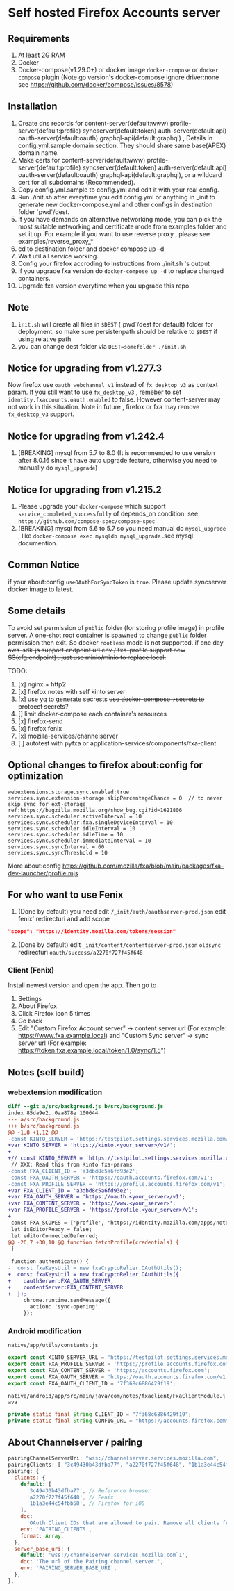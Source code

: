 # Self hosted Firefox Accounts server

## Requirements
1. At least 2G RAM
2. Docker
3. Docker-compose(v1.29.0+) or docker image `docker-compose` or `docker compose` plugin (Note go version's docker-compose ignore driver:none see https://github.com/docker/compose/issues/8578)

## Installation
1. Create dns records for content-server(default:www)  profile-server(default:profile) syncserver(default:token)  auth-server(default:api) oauth-server(default:oauth) graphql-api(default:graphql) , Details in config.yml.sample domain section. They should share same base(APEX) domain name.
2. Make certs for content-server(default:www)  profile-server(default:profile) syncserver(default:token)  auth-server(default:api) oauth-server(default:oauth) graphql-api(default:graphql), or a wildcard cert for all subdomains (Recommended).
3. Copy config.yml.sample to config.yml and edit it with your real config.
4. Run ./init.sh after everytime you edit config.yml or anything in \_init to generate new docker-compose.yml and other configs in destination folder \`pwd\`/dest.
5. <optional> If you have demands on alternative networking mode, you can pick the most suitable networking and certificate mode from examples folder and set it up. For example if you want to use reverse proxy , please see examples/reverse\_proxy\_\*
6. cd to destination folder and docker compose up -d
7. Wait util all service working. 
8. Config your firefox accroding to instructions from ./init.sh 's output
9. If you upgrade fxa version do `docker-compose up -d` to replace changed containers.
10. Upgrade fxa version everytime when you upgrade this repo.

## Note
1. `init.sh` will create all files in `$DEST` (\`pwd\`/dest for default) folder for deployment. so make sure persistenpath should be relative to `$DEST` if using relative path
2. you can change dest folder via `DEST=somefolder ./init.sh`

## Notice for upgrading from v1.277.3

Now firefox use `oauth_webchannel_v1` instead of `fx_desktop_v3` as context param.
If you still want to use `fx_desktop_v3` , remeber to set `identity.fxaccounts.oauth.enabled` to false. However content-server may not work in this situation.
Note in future , firefox or fxa may remove `fx_desktop_v3` support.

## Notice for upgrading from v1.242.4
1. [BREAKING] mysql from 5.7 to 8.0 (It is recommended to use version after 8.0.16 since it have auto upgrade feature, otherwise you need to manually do `mysql_upgrade`)

## Notice for upgrading from v1.215.2
1. Please upgrade your `docker-compose` which support `service_completed_successfully` of depends\_on condition. see: `https://github.com/compose-spec/compose-spec`
2. [BREAKING] mysql from 5.6 to 5.7 so you need manual do `mysql_upgrade` , like `docker-compose exec mysqldb mysql_upgrade` .see mysql documention.

## Common Notice
if your about:config `useOAuthForSyncToken` is `true`. Please update syncserver docker image to latest.

## Some details
To avoid set permission of `public` folder (for storing profile image) in profile server. A one-shot root container is spawned to change `public` folder permission then exit.
So docker `rootless` mode is not supported.
<del>if one day aws-sdk-js support endpoint url env / fxa-profile support new S3(cfg.endpoint) . just use minio/minio to replace local.</del>

TODO:
1. [x] nginx + http2
2. [x] firefox notes with self kinto server
3. [x] use yq to generate secrests <del>use docker-compose->secrets to protoect secrets?</del>
4. [] limit docker-compose each container's resources
5. [x] firefox-send
6. [x] firefox fenix
7. [x] mozilla-services/channelserver
8. [ ] autotest with pyfxa or application-services/components/fxa-client

## Optional changes to firefox about:config for optimization
```
webextensions.storage.sync.enabled:true
services.sync.extension-storage.skipPercentageChance = 0  // to never skip sync for ext-storage ref:https://bugzilla.mozilla.org/show_bug.cgi?id=1621806
services.sync.scheduler.activeInterval = 10
services.sync.scheduler.fxa.singleDeviceInterval = 10
services.sync.scheduler.idleInterval = 10
services.sync.scheduler.idleTime = 10
services.sync.scheduler.immediateInterval = 10
services.sync.syncInterval = 60
services.sync.syncThreshold = 10
```

More about:config
https://github.com/mozilla/fxa/blob/main/packages/fxa-dev-launcher/profile.mjs

## For who want to use Fenix
1. (Done by default) you need edit `/_init/auth/oauthserver-prod.json` edit fenix' redirecturi and add scope 
```json
"scope": "https://identity.mozilla.com/tokens/session"
```
2. (Done by default) edit `_init/content/contentserver-prod.json`  `oldsync` redirecturi `oauth/success/a2270f727f45f648` 

### Client (Fenix)
Install newest version and open the app. Then go to
1. Settings
2. About Firefox
3. Click Firefox icon 5 times
4. Go back
5. Edit "Custom Firefox Account server" -> content server url (For example: https://www.fxa.example.local) and "Custom Sync server" -> sync server url (For example: https://token.fxa.example.local/token/1.0/sync/1.5")


## Notes (self build)
### webextension modification
```diff
diff --git a/src/background.js b/src/background.js
index 85da9e2..0aa878e 100644
--- a/src/background.js
+++ b/src/background.js
@@ -1,8 +1,12 @@
-const KINTO_SERVER = 'https://testpilot.settings.services.mozilla.com/v1';
+var KINTO_SERVER = 'https://kinto.<your_server>/v1/';
+
+// const KINTO_SERVER = 'https://testpilot.settings.services.mozilla.com/v1';
 // XXX: Read this from Kinto fxa-params
-const FXA_CLIENT_ID = 'a3dbd8c5a6fd93e2';
-const FXA_OAUTH_SERVER = 'https://oauth.accounts.firefox.com/v1';
-const FXA_PROFILE_SERVER = 'https://profile.accounts.firefox.com/v1';
+var FXA_CLIENT_ID = 'a3dbd8c5a6fd93e2'; 
+var FXA_OAUTH_SERVER = 'https://oauth.<your_server>/v1';
+var FXA_CONTENT_SERVER = 'https://www.<your_server>';
+var FXA_PROFILE_SERVER = 'https://profile.<your_server>/v1';
+
 const FXA_SCOPES = ['profile', 'https://identity.mozilla.com/apps/notes'];
 let isEditorReady = false;
 let editorConnectedDeferred;
@@ -26,7 +30,10 @@ function fetchProfile(credentials) {
 }
 
 function authenticate() {
-  const fxaKeysUtil = new fxaCryptoRelier.OAuthUtils();
+  const fxaKeysUtil = new fxaCryptoRelier.OAuthUtils({
+    oauthServer:FXA_OAUTH_SERVER,
+    contentServer:FXA_CONTENT_SERVER
+  });
     chrome.runtime.sendMessage({
       action: 'sync-opening'
     });
```

### Android modification
`native/app/utils/constants.js`
```javascript
export const KINTO_SERVER_URL = 'https://testpilot.settings.services.mozilla.com/v1';
export const FXA_PROFILE_SERVER = 'https://profile.accounts.firefox.com/v1';
export const FXA_CONTENT_SERVER = 'https://accounts.firefox.com';
export const FXA_OAUTH_SERVER = 'https://oauth.accounts.firefox.com/v1';
export const FXA_OAUTH_CLIENT_ID = '7f368c6886429f19';
```

`native/android/app/src/main/java/com/notes/fxaclient/FxaClientModule.java`
```java
private static final String CLIENT_ID = "7f368c6886429f19";
private static final String CONFIG_URL = "https://accounts.firefox.com";
```

## About Channelserver / pairing
```javascript
pairingChannelServerUri: "wss://channelserver.services.mozilla.com",
pairingClients: [ "3c49430b43dfba77", "a2270f727f45f648", "1b1a3e44c54fbb58" ],
pairing: {
  clients: {
    default: [
      '3c49430b43dfba77', // Reference browser
      'a2270f727f45f648', // Fenix
      '1b1a3e44c54fbb58', // Firefox for iOS
    ],
    doc:
      'OAuth Client IDs that are allowed to pair. Remove all clients from this list to disable pairing.',
    env: 'PAIRING_CLIENTS',
    format: Array,
  },
  server_base_uri: {
    default: 'wss://channelserver.services.mozilla.com`1',
    doc: 'The url of the Pairing channel server.',
    env: 'PAIRING_SERVER_BASE_URI',
  },
},
```
